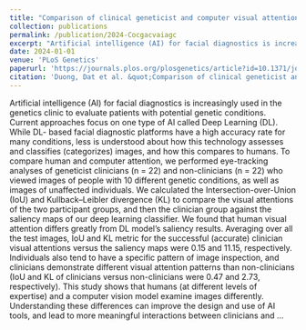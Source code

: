 ```yaml
---
title: "Comparison of clinical geneticist and computer visual attention in assessing genetic conditions"
collection: publications
permalink: /publication/2024-Cocgacvaiagc
excerpt: "Artificial intelligence (AI) for facial diagnostics is increasingly used in the genetics clinic to evaluate patients with potential genetic conditions. Current approaches focus on one type of AI called Deep Learning (DL). While DL- based facial diagnostic platforms have a high accuracy rate for many conditions, less is understood about how this technology assesses and classifies (categorizes) images, and how this compares to humans. To compare human and computer attention, we performed eye-tracking analyses of geneticist clinicians (n = 22) and non-clinicians (n = 22) who viewed images of people with 10 different genetic conditions, as well as images of unaffected individuals [...]"
date: 2024-01-01
venue: 'PLoS Genetics'
paperurl: 'https://journals.plos.org/plosgenetics/article?id=10.1371/journal.pgen.1011168'
citation: 'Duong, Dat et al. &quot;Comparison of clinical geneticist and computer visual attention in assessing genetic conditions.&quot; PLoS Genetics. Public Library of Science, 2024'
---
```

Artificial intelligence (AI) for facial diagnostics is increasingly used in the genetics clinic to evaluate patients with potential genetic conditions. Current approaches focus on one type of AI called Deep Learning (DL). While DL- based facial diagnostic platforms have a high accuracy rate for many conditions, less is understood about how this technology assesses and classifies (categorizes) images, and how this compares to humans. To compare human and computer attention, we performed eye-tracking analyses of geneticist clinicians (n = 22) and non-clinicians (n = 22) who viewed images of people with 10 different genetic conditions, as well as images of unaffected individuals. We calculated the Intersection-over-Union (IoU) and Kullback–Leibler divergence (KL) to compare the visual attentions of the two participant groups, and then the clinician group against the saliency maps of our deep learning classifier. We found that human visual attention differs greatly from DL model’s saliency results. Averaging over all the test images, IoU and KL metric for the successful (accurate) clinician visual attentions versus the saliency maps were 0.15 and 11.15, respectively. Individuals also tend to have a specific pattern of image inspection, and clinicians demonstrate different visual attention patterns than non-clinicians (IoU and KL of clinicians versus non-clinicians were 0.47 and 2.73, respectively). This study shows that humans (at different levels of expertise) and a computer vision model examine images differently. Understanding these differences can improve the design and use of AI tools, and lead to more meaningful interactions between clinicians and ...

